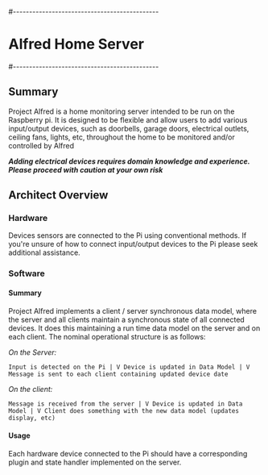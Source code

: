 #---------------------------------------------
#         Alfred Home Server
#---------------------------------------------


## Summary
Project Alfred is a home monitoring server intended to be run on the Raspberry pi.
It is designed to be flexible and allow users to add various input/output devices, 
such as doorbells, garage doors, electrical outlets, ceiling fans, lights, etc, 
throughout the home to be monitored and/or controlled by Alfred

**_Adding electrical devices requires domain knowledge and experience. Please proceed
with caution at your own risk_**

## Architect Overview

### Hardware
Devices sensors are connected to the Pi using conventional methods. If you're unsure
of how to connect input/output devices to the Pi please seek additional assistance.

### Software

#### Summary

Project Alfred implements a client / server synchronous data model, where the server
and all clients maintain a synchronous state of all connected devices. It does this
maintaining a run time data model on the server and on each client. The nominal 
operational structure is as follows:

*On the Server:*

`Input is detected on the Pi
            |
            V
Device is updated in Data Model
            |
            V
Message is sent to each client containing updated device date`


*On the client:*

`Message is received from the server
            |
            V
Device is updated in Data Model
            |
            V
Client does something with the new data model (updates display, etc)`

#### Usage

Each hardware device connected to the Pi should have a corresponding plugin and state handler
implemented on the server.

